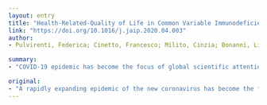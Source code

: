 ```yaml
---
layout: entry
title: "Health-Related-Quality of Life in Common Variable Immunodeficiency Italian patients switched to remote assistance during the COVID-19 pandemic"
link: "https://doi.org/10.1016/j.jaip.2020.04.003"
author:
- Pulvirenti, Federica; Cinetto, Francesco; Milito, Cinzia; Bonanni, Livia; Pesce, Anna Maria; Leodori, Giorgia; Garzi, Giulia; Miglionico, Marzia; Tabolli, Stefano; Quinti, Isabella

summary:
- "COVID-19 epidemic has become the focus of global scientific attention. Data are lacking on impact of SARS-CoV-2 pandemic on Health-Related Quality of Life among patients affected by Primary Antibody Deficiencies. 158 patients switched to remote assistance at the time of the outbreak. Quality of life worse in the group of patients who become at risk of anxiety/depression at the study time. The anxiety to run out of medications is a major new issue."

original:
- "A rapidly expanding epidemic of the new coronavirus has become the focus of global scientific attention. Data are lacking on impact of SARS-CoV-2 pandemic on Health-Related Quality of Life among patients affected by Primary Antibody Deficiencies. AIM OF THE STUDY: to identify factors impacting the Health-Related-Quality of Life among Italian patients affected by Primary Antibody Deficiencies switched to remote assistance at the time of the COVID-19 pandemic. METHODS: Survey on quality of life in 158 Primary Antibody Deficiency patients measured by the CVID_QoL, a disease-specific tool, and by the GHQ-12, a generic tool to assess the risk of anxiety/depression. Since the beginning of COVID-19 epidemic, we shifted all PAD patients to home therapy, and activated remote visits. Questionnaires were sent by email four weeks later. CVID_QoL and GHQ-12 data scores were compared with the same set of data from a survey done in 2017. RESULTS: Of 210 patients, 158 (75%) agreed to participate. The quality of life worse in the group of patients who become at risk of anxiety/depression at the study time. Health-Related-Quality of Life was similar in patients forced to shift from hospital-based to home-based immunoglobulin treatment and in patients who continued their usual home-based replacement. The risk of anxiety/depression is associated to SARS-CoV-2 pandemia and to patients' fragility, and not to related clinical conditions associated with Common Variable Immune Deficiencies. The anxiety to run out of medications is a major new issue. CONCLUSIONS: COVID-19 epidemic impacted HRQoL and the risk of anxiety/depression of PAD patients. The remote assistance program was a useful possibility to limit personal contacts without influencing the HRQoL."
---
```


